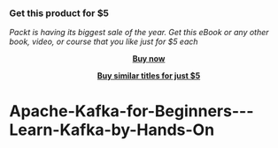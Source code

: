 
### Get this product for $5

<i>Packt is having its biggest sale of the year. Get this eBook or any other book, video, or course that you like just for $5 each</i>


<b><p align='center'>[Buy now](https://packt.link/9781803247090)</p></b>


<b><p align='center'>[Buy similar titles for just $5](https://subscription.packtpub.com/search)</p></b>


# Apache-Kafka-for-Beginners---Learn-Kafka-by-Hands-On